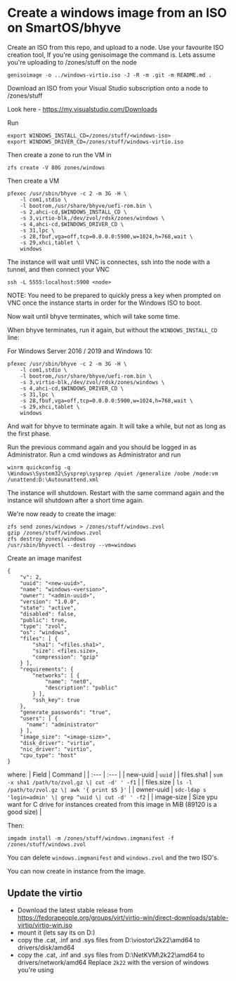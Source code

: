 # Create a windows image from an ISO on SmartOS/bhyve

Create an ISO from this repo, and upload to a node. Use your favourite ISO creation tool, If you're using genisoimage the command is. Lets assume you're uploading to /zones/stuff on the node
```
genisoimage -o ../windows-virtio.iso -J -R -m .git -m README.md .
```

Download an ISO from your Visual Studio subscription onto a node to /zones/stuff

Look here - https://my.visualstudio.com/Downloads

Run
```
export WINDOWS_INSTALL_CD=/zones/stuff/<windows-iso>
export WINDOWS_DRIVER_CD=/zones/stuff/windows-virtio.iso
```

Then create a zone to run the VM in
```
zfs create -V 80G zones/windows
```

Then create a VM
```
pfexec /usr/sbin/bhyve -c 2 -m 3G -H \
    -l com1,stdio \
    -l bootrom,/usr/share/bhyve/uefi-rom.bin \
    -s 2,ahci-cd,$WINDOWS_INSTALL_CD \
    -s 3,virtio-blk,/dev/zvol/rdsk/zones/windows \
    -s 4,ahci-cd,$WINDOWS_DRIVER_CD \
    -s 31,lpc \
    -s 28,fbuf,vga=off,tcp=0.0.0.0:5900,w=1024,h=768,wait \
    -s 29,xhci,tablet \
    windows
```

The instance will wait until VNC is connectes, ssh into the node with a tunnel, and then connect your VNC
```
ssh -L 5555:localhost:5900 <node>
```

NOTE: You need to be prepared to quickly press a key when prompted on VNC
once the instance starts in order for the Windows ISO to boot.

Now wait until bhyve terminates, which will take some time.

When bhyve terminates, run it again, but without the `WINDOWS_INSTALL_CD` line:

For Windows Server 2016 / 2019 and Windows 10:

```
pfexec /usr/sbin/bhyve -c 2 -m 3G -H \
    -l com1,stdio \
    -l bootrom,/usr/share/bhyve/uefi-rom.bin \
    -s 3,virtio-blk,/dev/zvol/rdsk/zones/windows \
    -s 4,ahci-cd,$WINDOWS_DRIVER_CD \
    -s 31,lpc \
    -s 28,fbuf,vga=off,tcp=0.0.0.0:5900,w=1024,h=768,wait \
    -s 29,xhci,tablet \
    windows
```

And wait for bhyve to terminate again. It will take a while, but not as long
as the first phase.

Run the previous command again and you should be logged in as Administrator. Run a cmd windows as Administrator and run

```
winrm quickconfig -q
\Windows\System32\Sysprep\sysprep /quiet /generalize /oobe /mode:vm /unattend:D:\Autounattend.xml
```
The instance will shutdown. Restart with the same command again and the instance will shutdown after a short time again.

We're now ready to create the image:

```
zfs send zones/windows > /zones/stuff/windows.zvol
gzip /zones/stuff/windows.zvol
zfs destroy zones/windows
/usr/sbin/bhyvectl --destroy --vm=windows
```

Create an image manifest

```
{
    "v": 2,
    "uuid": "<new-uuid>",
    "name": "windows-<version>",
    "owner": "<admin-uuid>",
    "version": "1.0.0",
    "state": "active",
    "disabled": false,
    "public": true,
    "type": "zvol",
    "os": "windows",
    "files": [ {
        "sha1": "<files.sha1>",
        "size": <files.size>,
        "compression": "gzip"
    } ],
    "requirements": {
        "networks": [ {
            "name": "net0",
            "description": "public"
        } ],
        "ssh_key": true
    },
    "generate_passwords": "true",
    "users": [ {
      "name": "administrator"
    } ],
    "image_size": "<image-size>",
    "disk_driver": "virtio",
    "nic_driver": "virtio",
    "cpu_type": "host"
}
```
where:
| Field | Command |
| :--- | :--- |
| new-uuid | `uuid` |
| files.sha1 | `sum -x sha1 /path/to/zvol.gz \| cut -d' ' -f1` |
| files.size | `ls -l /path/to/zvol.gz \| awk '{ print $5 }'` |
| owner-uuid | `sdc-ldap s 'login=admin' \| grep ^uuid \| cut -d' ' -f2` |
| image-size | Size ypu want for C drive for instances created from this image in MiB (89120 is a good size) |


Then:

`imgadm install -m /zones/stuff/windows.imgmanifest -f /zones/stuff/windows.zvol`

You can delete `windows.imgmanifest` and `windows.zvol` and the two ISO's.

You can now create in instance from the image.

## Update the virtio
- Download the latest stable release from https://fedorapeople.org/groups/virt/virtio-win/direct-downloads/stable-virtio/virtio-win.iso
- mount it (lets say its on D:)
- copy the .cat, .inf and .sys files from D:\viostor\2k22\amd64 to drivers/disk/amd64
- copy the .cat, .inf and .sys files from D:\NetKVM\2k22\amd64 to drivers/network/amd64
Replace `2k22` with the version of windows you're using
